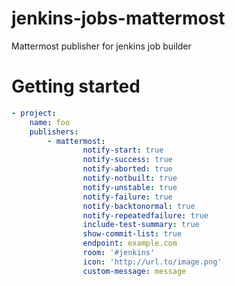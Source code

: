 # jenkins-jobs-mattermost

Mattermost publisher for jenkins job builder

# Getting started

```yaml
- project:
	name: foo
	publishers:
		- mattermost:
				notify-start: true
				notify-success: true
				notify-aborted: true
				notify-notbuilt: true
				notify-unstable: true
				notify-failure: true
				notify-backtonormal: true
				notify-repeatedfailure: true
				include-test-summary: true
				show-commit-list: true
				endpoint: example.com
				room: '#jenkins'
				icon: 'http://url.to/image.png'
				custom-message: message
```
